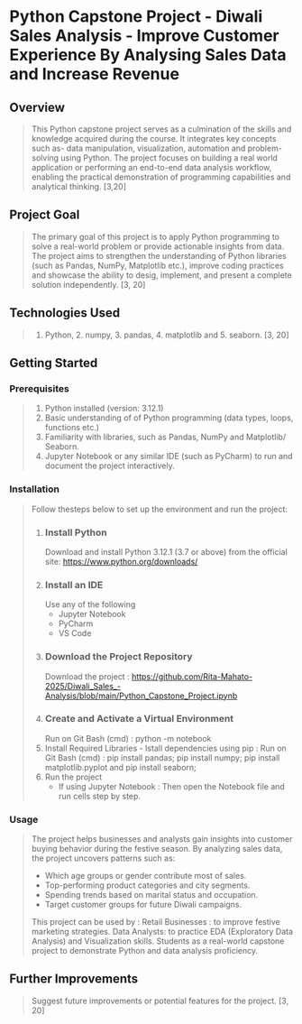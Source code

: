 #  Python Capstone Project - Diwali Sales Analysis - Improve Customer Experience By Analysing Sales Data and Increase Revenue

## Overview

> This Python capstone project serves as a culmination of the skills and knowledge acquired during the course. It integrates key concepts such as- data manipulation, visualization, automation and problem-solving using Python. The project focuses on building a real world application or performing an end-to-end data analysis workflow, enabling the practical demonstration of programming capabilities and analytical thinking. [3,20]

## Project Goal

> The primary goal of this project is to apply Python programming to solve a real-world problem or provide actionable insights from data. The project aims to strengthen the understanding of Python libraries (such as Pandas, NumPy, Matplotlib etc.), improve coding practices and showcase the ability to desig, implement, and present a complete solution independently. [3, 20]

## Technologies Used

> 1. Python, 2. numpy, 3. pandas, 4. matplotlib and 5. seaborn. [3, 20]

## Getting Started

### Prerequisites

> 1. Python installed (version: 3.12.1)
> 2. Basic understanding of of Python programming (data types, loops, functions etc.)
> 3. Familiarity with libraries, such as Pandas, NumPy and Matplotlib/ Seaborn.
> 4. Jupyter Notebook or any similar IDE (such as PyCharm) to run and document the project interactively.

### Installation

> Follow thesteps below to set up the environment and run the project:
> 1. ### Install Python
>    Download and install Python 3.12.1 (3.7 or above) from the official site: https://www.python.org/downloads/
> 2. ### Install an IDE
>    Use any of the following
> 	 * Jupyter Notebook
>	 * PyCharm
>	 * VS Code
> 3. ### Download the Project Repository
>	 Download the project : https://github.com/Rita-Mahato-2025/Diwali_Sales_-Analysis/blob/main/Python_Capstone_Project.ipynb
> 4. ### Create and Activate a Virtual Environment
> 	 Run on Git Bash (cmd) : python -m notebook
> 5. Install Required Libraries -  Istall dependencies using pip :
> 	 Run on Git Bash (cmd) : pip install pandas; pip install numpy; pip install matplotlib.pyplot and pip install seaborn;
> 6. Run the project 
>	 * If using Jupyter Notebook : Then open the Notebook file and run cells step by step.

### Usage

> The project helps businesses and analysts gain insights into customer buying behavior during the festive season. By analyzing sales data, the project uncovers patterns such as: 
> * Which age groups or gender contribute most of sales.
> * Top-performing product categories and city segments.
> * Spending trends based on marital status and occupation.
> * Target customer groups for future Diwali campaigns.
>
> This project can be used by :
> Retail Businesses : to improve festive marketing strategies.
> Data Analysts: to practice EDA (Exploratory Data Analysis) and Visualization skills.
> Students as a real-world capstone project to demonstrate Python and data analysis proficiency.

## Further Improvements

> Suggest future improvements or potential features for the project. [3, 20]

